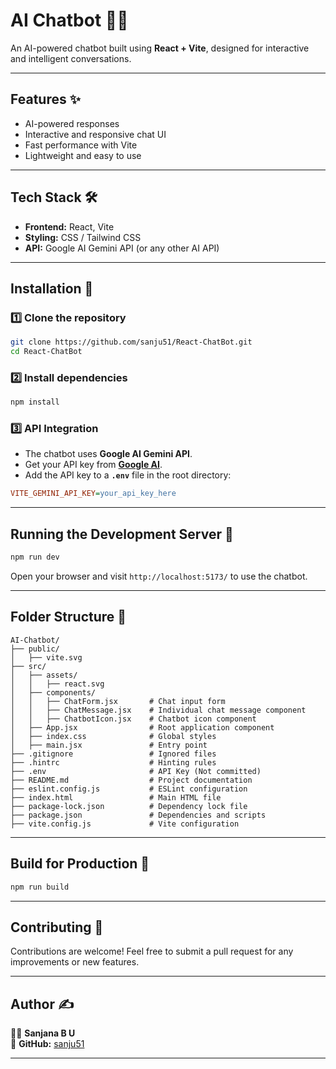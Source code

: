 # AI Chatbot 🤖💬

An AI-powered chatbot built using **React + Vite**, designed for interactive and intelligent conversations.

---

## Features ✨
- AI-powered responses
- Interactive and responsive chat UI
- Fast performance with Vite
- Lightweight and easy to use

---

## Tech Stack 🛠️
- **Frontend:** React, Vite
- **Styling:** CSS / Tailwind CSS
- **API:** Google AI Gemini API (or any other AI API)

---

## Installation 📝

### 1️⃣ Clone the repository
```bash
git clone https://github.com/sanju51/React-ChatBot.git
cd React-ChatBot
```

### 2️⃣ Install dependencies
```bash
npm install
```

### 3️⃣ API Integration
- The chatbot uses **Google AI Gemini API**.
- Get your API key from **[Google AI](https://ai.google.dev/)**.
- Add the API key to a **`.env`** file in the root directory:

```ini
VITE_GEMINI_API_KEY=your_api_key_here
```

---

## Running the Development Server 🚀
```bash
npm run dev
```
Open your browser and visit `http://localhost:5173/` to use the chatbot.

---

## Folder Structure 📂
```
AI-Chatbot/
├── public/            
│   ├── vite.svg
├── src/
│   ├── assets/        
│   │   ├── react.svg
│   ├── components/
│   │   ├── ChatForm.jsx       # Chat input form
│   │   ├── ChatMessage.jsx    # Individual chat message component
│   │   ├── ChatbotIcon.jsx    # Chatbot icon component
│   ├── App.jsx                # Root application component
│   ├── index.css              # Global styles
│   ├── main.jsx               # Entry point
├── .gitignore                 # Ignored files
├── .hintrc                    # Hinting rules
├── .env                       # API Key (Not committed)
├── README.md                  # Project documentation
├── eslint.config.js           # ESLint configuration
├── index.html                 # Main HTML file
├── package-lock.json          # Dependency lock file
├── package.json               # Dependencies and scripts
├── vite.config.js             # Vite configuration
```

---

## Build for Production 🏢
```bash
npm run build
```
---

## Contributing 🤝
Contributions are welcome! Feel free to submit a pull request for any improvements or new features.

---

## Author ✍️
👩‍💻 **Sanjana B U**  
🔗 **GitHub:** [sanju51](https://github.com/sanju51)

---


